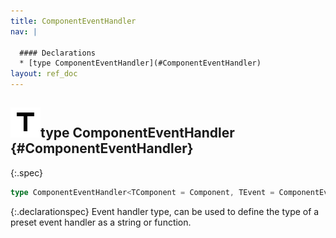 ```yaml
---
title: ComponentEventHandler
nav: |

  #### Declarations
  * [type ComponentEventHandler](#ComponentEventHandler)
layout: ref_doc
---
```


## ![](/assets/icons/spec-type.svg)type ComponentEventHandler {#ComponentEventHandler}
{:.spec}

```typescript
type ComponentEventHandler<TComponent = Component, TEvent = ComponentEvent> = string | ((this: TComponent, e: TEvent) => void);
```
{:.declarationspec}
Event handler type, can be used to define the type of a preset event handler as a string or function.

